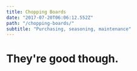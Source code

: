 ```yaml
---
title: Chopping Boards
date: "2017-07-20T06:06:12.552Z"
path: "/chopping-boards/"
subtitle: "Purchasing, seasoning, maintenance"
---
```


# They're good though.

